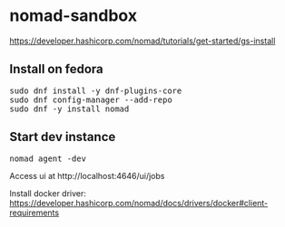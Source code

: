 # nomad-sandbox

https://developer.hashicorp.com/nomad/tutorials/get-started/gs-install

## Install on fedora
<pre>
sudo dnf install -y dnf-plugins-core
sudo dnf config-manager --add-repo <https://rpm.releases.hashicorp.com/fedora/hashicorp.repo>
sudo dnf -y install nomad
</pre>

## Start dev instance
<pre>
nomad agent -dev
</pre>
Access ui at http://localhost:4646/ui/jobs

Install docker driver: https://developer.hashicorp.com/nomad/docs/drivers/docker#client-requirements